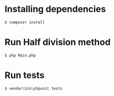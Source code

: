 # Installing dependencies
```sh
$ composer install
```

# Run Half division method
```sh
$ php Main.php
```

# Run tests
```sh
$ vendor\bin\phpunit tests
```
